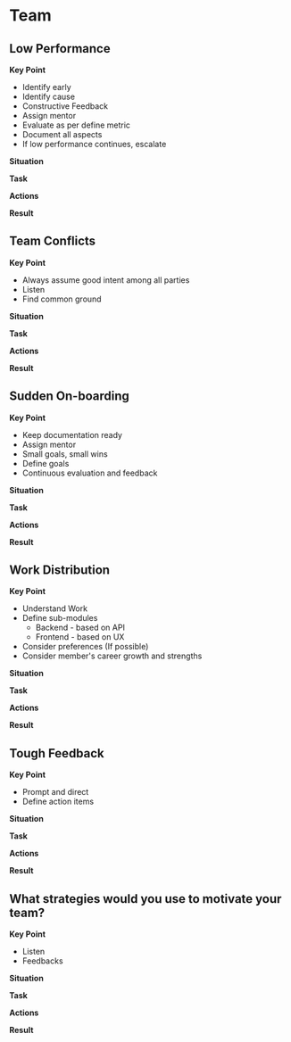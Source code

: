 # Team

## Low Performance
**Key Point**
  * Identify early
  * Identify cause
  * Constructive Feedback
  * Assign mentor
  * Evaluate as per define metric
  * Document all aspects
  * If low performance continues, escalate

**Situation**

**Task**

**Actions**

**Result**

## Team Conflicts
**Key Point**
  * Always assume good intent among all parties
  * Listen
  * Find common ground

**Situation**

**Task**

**Actions**

**Result**

## Sudden On-boarding
**Key Point**

  * Keep documentation ready
  * Assign mentor
  * Small goals, small wins
  * Define goals
  * Continuous evaluation and feedback

**Situation**

**Task**

**Actions**

**Result**

## Work Distribution
**Key Point**

  * Understand Work
  * Define sub-modules
    * Backend - based on API
    * Frontend - based on UX
  * Consider preferences (If possible)
  * Consider member's career growth and strengths

**Situation**

**Task**

**Actions**

**Result**

## Tough Feedback
**Key Point**

  * Prompt and direct
  * Define action items

**Situation**

**Task**

**Actions**

**Result**

## What strategies would you use to motivate your team?

**Key Point**
* Listen
* Feedbacks

**Situation**

**Task**

**Actions**

**Result**
